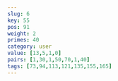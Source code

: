 ```yaml
---
slug: 6
key: 55
pos: 91
weight: 2
primes: 40
category: user
value: [13,5,1,0]
pairs: [1,30,1,50,70,1,40]
tags: [73,94,113,121,135,155,165]
---
```

